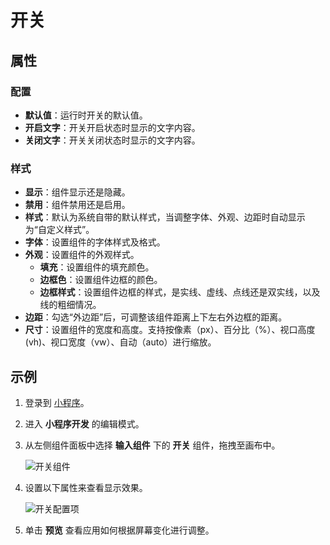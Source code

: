 # 开关

## 属性

### 配置

- **默认值**：运行时开关的默认值。
- **开启文字**：开关开启状态时显示的文字内容。
- **关闭文字**：开关关闭状态时显示的文字内容。

### 样式

- **显示**：组件显示还是隐藏。
- **禁用**：组件禁用还是启用。
- **样式**：默认为系统自带的默认样式，当调整字体、外观、边距时自动显示为“自定义样式”。
- **字体**：设置组件的字体样式及格式。
- **外观**：设置组件的外观样式。
    - **填充**：设置组件的填充颜色。
    - **边框色**：设置组件边框的颜色。
    - **边框样式**：设置组件边框的样式，是实线、虚线、点线还是双实线，以及线的粗细情况。
- **边距**：勾选“外边距”后，可调整该组件距离上下左右外边框的距离。
- **尺寸**：设置组件的宽度和高度。支持按像素（px）、百分比（%）、视口高度(vh)、视口宽度（vw）、自动（auto）进行缩放。

## 示例

1. 登录到 [小程序](https://apps.encoo.com/)。
2. 进入 **小程序开发** 的编辑模式。
3. 从左侧组件面板中选择 **输入组件** 下的 **开关** 组件，拖拽至画布中。

    ![开关组件](https://docimages.blob.core.chinacloudapi.cn/images/Kris/Apps/switch20210127.png)

4. 设置以下属性来查看显示效果。

    ![开关配置项](https://docimages.blob.core.chinacloudapi.cn/images/Kris/Apps/settingswitch20210127.png)

5. 单击 **预览** 查看应用如何根据屏幕变化进行调整。
